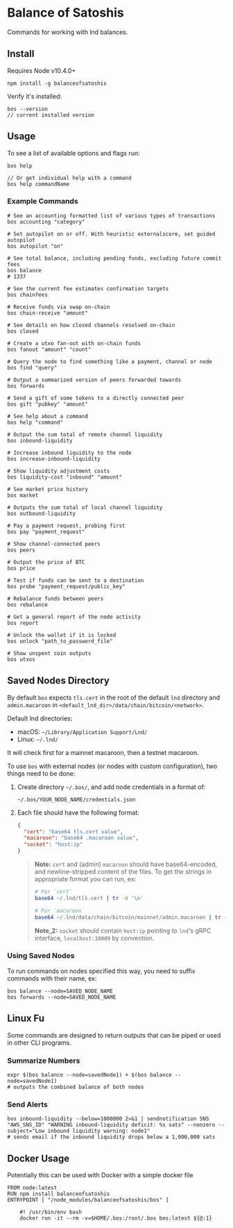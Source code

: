 # Balance of Satoshis

Commands for working with lnd balances.

## Install 

Requires Node v10.4.0+

```shell
npm install -g balanceofsatoshis
```

Verify it's installed:

```shell
bos --version
// current installed version
``` 

## Usage

To see a list of available options and flags run: 
 
```shell
bos help

// Or get individual help with a command
bos help commandName
```

### Example Commands

```shell
# See an accounting formatted list of various types of transactions
bos accounting "category"

# Set autopilot on or off. With heuristic externalscore, set guided autopilot
bos autopilot "on"

# See total balance, including pending funds, excluding future commit fees
bos balance
# 1337

# See the current fee estimates confirmation targets
bos chainfees

# Receive funds via swap on-chain
bos chain-receive "amount"

# See details on how closed channels resolved on-chain
bos closed

# Create a utxo fan-out with on-chain funds
bos fanout "amount" "count"

# Query the node to find something like a payment, channel or node
bos find "query"

# Output a summarized version of peers forwarded towards
bos forwards

# Send a gift of some tokens to a directly connected peer
bos gift "pubkey" "amount"

# See help about a command
bos help "command"

# Output the sum total of remote channel liquidity
bos inbound-liquidity

# Increase inbound liquidity to the node
bos increase-inbound-liquidity

# Show liquidity adjustment costs
bos liquidity-cost "inbound" "amount"

# See market price history
bos market

# Outputs the sum total of local channel liquidity
bos outbound-liquidity

# Pay a payment request, probing first
bos pay "payment_request"

# Show channel-connected peers
bos peers

# Output the price of BTC
bos price

# Test if funds can be sent to a destination
bos probe "payment_request/public_key"

# Rebalance funds between peers
bos rebalance

# Get a general report of the node activity
bos report

# Unlock the wallet if it is locked
bos unlock "path_to_password_file"

# Show unspent coin outputs
bos utxos
```

## Saved Nodes Directory

By default `bos` expects `tls.cert` in the root of the default `lnd` directory and
`admin.macaroon` in `<default_lnd_dir>/data/chain/bitcoin/<network>`.

Default lnd directories:
* macOS: `~/Library/Application Support/Lnd/`
* Linux: `~/.lnd/`

It will check first for a mainnet macaroon, then a testnet macaroon.

To use `bos` with external nodes (or nodes with custom configuration), two
things need to be done: 

1. Create directory `~/.bos/`, and add node credentials in a format of: 

    `~/.bos/YOUR_NODE_NAME/credentials.json`
    
1. Each file should have the following format:

    ```json
    {
      "cert": "base64 tls.cert value",
      "macaroon": "base64 .macaroon value",
      "socket": "host:ip"
    }
    ```

    > **Note:** `cert` and (admin) `macaroon` should have base64-encoded, and newline-stripped content of the files. To get the strings in appropriate format you can run, ex:
    >
    >```bash
    ># For `cert` 
    >base64 ~/.lnd/tls.cert | tr -d '\n'
    >
    ># For `macaroon`
    >base64 ~/.lnd/data/chain/bitcoin/mainnet/admin.macaroon | tr -d '\n'
    >```
    >
    > **Note_2:** `socket` should contain `host:ip` pointing to `lnd`'s gRPC interface, `localhost:10009` by convention.  
 
### Using Saved Nodes
 
To run commands on nodes specified this way, you need to suffix commands with
their name, ex:
 
```shell
bos balance --node=SAVED_NODE_NAME
bos forwards --node=SAVED_NODE_NAME
```

## Linux Fu

Some commands are designed to return outputs that can be piped or used in other CLI programs.

### Summarize Numbers

```shell
expr $(bos balance --node=savedNode1) + $(bos balance --node=savedNode1)
# outputs the combined balance of both nodes
```

### Send Alerts

```shell
bos inbound-liquidity --below=1000000 2>&1 | sendnotification SNS "AWS_SNS_ID" "WARNING inbound-liquidity deficit: %s sats" --nonzero --subject="Low inbound liquidity warning: node1"
# sends email if the inbound liquidity drops below a 1,000,000 sats
```

## Docker Usage

Potentially this can be used with Docker with a simple docker file

```
FROM node:latest
RUN npm install balanceofsatoshis
ENTRYPOINT [ "/node_modules/balanceofsatoshis/bos" ]
```

```
    #! /usr/bin/env bash
    docker run -it --rm -v=$HOME/.bos:/root/.bos bos:latest ${@:1}
```
